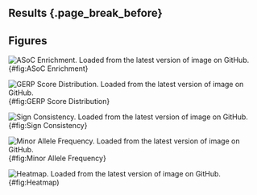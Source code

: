 ## Results {.page_break_before}


## Figures

![
**ASoC Enrichment.**
Loaded from the latest version of image on GitHub.
](https://github.com/sq-96/resources/raw/master/ASoC%20Enrichment.png "Square image"){#fig:ASoC Enrichment}

![
**GERP Score Distribution.**
Loaded from the latest version of image on GitHub.
](https://github.com/sq-96/resources/raw/master/GERP%20Score.png "Square image"){#fig:GERP Score Distribution}

![
**Sign Consistency.**
Loaded from the latest version of image on GitHub.
](https://github.com/sq-96/resources/raw/master/sign%20consistency.png "Square image"){#fig:Sign Consistency}

![
**Minor Allele Frequency.**
Loaded from the latest version of image on GitHub.
](https://github.com/sq-96/resources/raw/master/CN_NSC_DN_GA.png "Square image"){#fig:Minor Allele Frequency}

![
**Heatmap.**
Loaded from the latest version of image on GitHub.
](https://github.com/sq-96/resources/raw/master/heatmap.png "Square image"){#fig:Heatmap)

